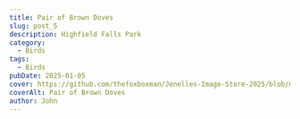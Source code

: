 ```yaml
---
title: Pair of Brown Doves
slug: post_5
description: Highfield Falls Park
category:
  - Birds
tags:
  - Birds
pubDate: 2025-01-05
cover: https://github.com/thefoxboxman/Jenelles-Image-Store-2025/blob/main/Post-1_DSC9319-Edit.jpg?raw=true
coverAlt: Pair of Brown Doves
author: John
---
```

